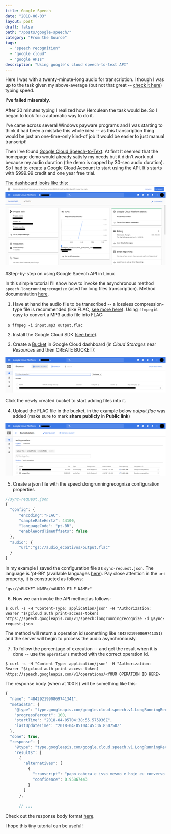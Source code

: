 ```yaml
---
title: Google Speech
date: "2018-06-03"
layout: post
draft: false
path: "/posts/google-speech/"
category: "From the Source"
tags:
  - "speech recognition"
  - "google cloud"
  - "google APIs"
description: "Using google's cloud speech-to-text API"
---
```


Here I was with a twenty-minute-long audio for transcription. I though I was up to the task given my above-average (but not that great -- [check it here](https://10fastfingers.com/user/292774/)) typing speed.

**I've failed miserably**.

After 30 minutes typing I realized how Herculean the task would be. So I began to look for a automatic way to do it.

I've came across several Windows payware programs and I was starting to think it had been a mistake this whole idea -- as this transcription thing would be just an one-time-only kind-of job It would be easier to just manual transcript!

Then I've found [Google Cloud Speech-to-Text](https://cloud.google.com/speech-to-text/). At first It seemed that the homepage demo would already satisfy my needs but it didn't work out because my audio duration (the demo is capped by 30-sec audio duration). So I had to create a Google Cloud Account to start using the API. It's starts with $999.99 credit and one year free trial.

The dashboard looks like this:
![dashboard](./dashboard.png)

#Step-by-step on using Google Speech API in Linux

In this simple tutorial I'll show how to invoke the asynchronous method `speech.longrunningrecognize` (used for long files transcription). Method documentation [here](https://cloud.google.com/speech-to-text/docs/reference/rest/v1/speech/longrunningrecognize).

1. Have at hand the audio file to be transcribed -- a lossless compression-type file is recommended (like FLAC, [see more here](https://www.magellanic-clouds.com/blocks/en/guide/cloud-speech-api-audio-encoding/)). Using `ffmpeg` is easy to convert a MP3 audio file into FLAC:

` $ ffmpeg -i input.mp3 output.flac`

2. Install the Google Cloud SDK ([see here](https://cloud.google.com/sdk/downloads)).

3. Create a [Bucket](https://cloud.google.com/storage/docs/json_api/v1/buckets) in Google Cloud dashboard (in _Cloud Storages_ near _Resources_ and then CREATE BUCKET):

![create-bucket](./create-bucket.png)

Click the newly created bucket to start adding files into it.

4. Upload the FLAC file in the bucket, in the example below _output.flac_ was added (make sure to mark **share publicly** in **Public link**)

![files-in-bucket](./files-in-bucket.png)

5. Create a json file with the speech.longrunningrecognize configuration properties

```javascript
//sync-request.json
{
  "config": {
      "encoding":"FLAC",
      "sampleRateHertz": 44100,
      "languageCode": "pt-BR",
      "enableWordTimeOffsets": false
  },
  "audio": {
      "uri":"gs://audio_ecoativos/output.flac"
  }
}
```
In my  example I saved the configuration file as `sync-request.json`. The language is 'pt-BR' (available languages [here](https://cloud.google.com/speech-to-text/docs/languages)). Pay close attention in the `uri` property, it is constructed as follows:

``
"gs://<BUCKET NAME>/<AUDIO FILE NAME>"
``

6. Now we can invoke the API method as follows:

```console
$ curl -s -H "Content-Type: application/json" -H "Authorization: Bearer "$(gcloud auth print-access-token) https://speech.googleapis.com/v1/speech:longrunningrecognize -d @sync-request.json
```

The method will return a operation id (something like `4842921990869741351`) and the server will begin to process the audio asynchronously.

7. To follow the percentage of execution -- and get the result when it is done -- use the `operations` method with the correct operation id.

```console
$ curl -s -H "Content-Type: application/json" -H "Authorization: Bearer "$(gcloud auth print-access-token) https://speech.googleapis.com/v1/operations/<YOUR OPERATION ID HERE>
```
The response body (when at 100%) will be something like this:

```javascript
{
  "name": "4842921990869741341",
  "metadata": {
    "@type": "type.googleapis.com/google.cloud.speech.v1.LongRunningRecognizeMetadata",
    "progressPercent": 100,
    "startTime": "2018-04-05T04:38:55.575936Z",
    "lastUpdateTime": "2018-04-05T04:45:36.850750Z"
  },
  "done": true,
  "response": {
    "@type": "type.googleapis.com/google.cloud.speech.v1.LongRunningRecognizeResponse",
    "results": [
      {
        "alternatives": [
          {
            "transcript": "papo cabeça e isso mesmo e hoje eu converso sobre um projeto gente lançado pelo criança e consumo do Instituto Alana esse projeto propõe reflexões a educadores sobre sustentabilidade e consumo consciente E aí então quem vai conversar hoje é a diretora de advocacy do Alana é a Isabela Henriques sobre o projeto Eco ativos e ela já está na linha Oi Isabela Boa tarde seja bem vinda obrigado é um prazer está falando com vocês que delícia Isabelle dá mais para falar sobre um projeto tão bacana já então quero que você comece já explicando para gente o que é o eco ativos",
            "confidence": 0.95867443
          }
        ]
      },

      // ...
```
Check out the response body format [here](https://cloud.google.com/speech-to-text/docs/reference/rest/v1/speech/recognize#SpeechRecognitionResult).

I hope this ~~tiny~~ tutorial can be useful!
